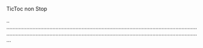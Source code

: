 TicToc non Stop

..
...........................................................................................................................................................................................................................................................